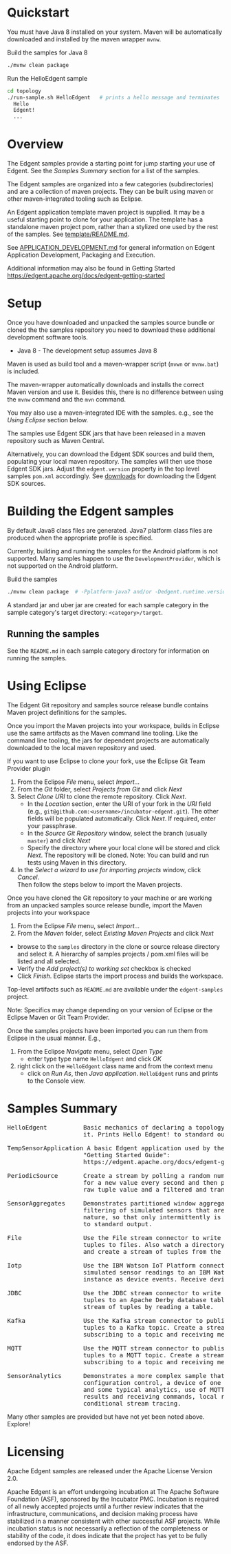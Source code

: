 <!--
  Licensed to the Apache Software Foundation (ASF) under one or more
  contributor license agreements.  See the NOTICE file distributed with
  this work for additional information regarding copyright ownership.
  The ASF licenses this file to You under the Apache License, Version 2.0
  (the "License"); you may not use this file except in compliance with
  the License.  You may obtain a copy of the License at

      http://www.apache.org/licenses/LICENSE-2.0

  Unless required by applicable law or agreed to in writing, software
  distributed under the License is distributed on an "AS IS" BASIS,
  WITHOUT WARRANTIES OR CONDITIONS OF ANY KIND, either express or implied.
  See the License for the specific language governing permissions and
  limitations under the License.
-->

# Quickstart

You must have Java 8 installed on your system. Maven will be automatically
downloaded and installed by the maven wrapper `mvnw`.

Build the samples for Java 8
```sh
./mvnw clean package
```

Run the HelloEdgent sample
```sh
cd topology
./run-sample.sh HelloEdgent   # prints a hello message and terminates
  Hello
  Edgent!
  ...
```

# Overview

The Edgent samples provide a starting point for jump starting your
use of Edgent.  See the _Samples Summary_ section for a list of the samples.

The Edgent samples are organized into a few categories (subdirectories)
and are a collection of maven projects.  They can be built using maven
or other maven-integrated tooling such as Eclipse.

An Edgent application template maven project is supplied.
It may be a useful starting point to clone for your application.
The template has a standalone maven project pom, rather than a 
stylized one used by the rest of the samples. 
See [template/README.md](template/README.md).

See [APPLICATION_DEVELOPMENT.md](APPLICATION_DEVELOPMENT.md) for general
information on Edgent Application Development, Packaging and Execution.

Additional information may also be found in
Getting Started https://edgent.apache.org/docs/edgent-getting-started


# Setup

Once you have downloaded and unpacked the samples source bundle 
or cloned the the samples repository you need to download
these additional development software tools.

* Java 8 - The development setup assumes Java 8

Maven is used as build tool and a maven-wrapper
script (`mvwn` or `mvnw.bat`) is included.

The maven-wrapper automatically downloads and installs the
correct Maven version and use it. Besides this, there is no
difference between using the `mvnw` command and the `mvn` command. 

You may also use a maven-integrated IDE with the samples.
e.g., see the _Using Eclipse_ section below.

The samples use Edgent SDK jars that have been released
in a maven repository such as Maven Central.

Alternatively, you can download the Edgent SDK sources and build them,
populating your local maven repository.  The samples
will then use those Edgent SDK jars.  Adjust the `edgent.version` 
property in the top level samples `pom.xml` accordingly.
See [downloads](https://edgent.apache.org/docs/downloads) 
for downloading the Edgent SDK sources.

# Building the Edgent samples

By default Java8 class files are generated.
Java7 platform class files are produced when the appropriate
profile is specified.

Currently, building and running the samples for the Android platform
is not supported.  Many samples happen to use the `DevelopmentProvider`,
which is not supported on the Android platform.

Build the samples
```sh
./mvnw clean package  # -Pplatform-java7 and/or -Dedgent.runtime.version=<the-version> as needed
```

A standard jar and uber jar are created for each sample category
in the sample category's target directory: `<category>/target`.


## Running the samples

See the `README.md` in each sample category directory for information
on running the samples.


# Using Eclipse

The Edgent Git repository and samples source release bundle contains 
Maven project definitions for the samples.

Once you import the Maven projects into your workspace, builds
in Eclipse use the same artifacts as the Maven command line tooling. 
Like the command line tooling, the jars for dependent projects
are automatically downloaded to the local maven repository
and used.

If you want to use Eclipse to clone your fork, use the 
Eclipse Git Team Provider plugin

1. From the Eclipse *File* menu, select *Import...*
2. From the *Git* folder, select *Projects from Git* and click *Next*
3. Select *Clone URI* to clone the remote repository. Click *Next*.
    + In the *Location* section, enter the URI of your fork in the *URI* field
      (e.g., `git@github.com:<username>/incubator-edgent.git`). 
      The other fields will be populated automatically. 
      Click *Next*. If required, enter your passphrase.
    + In the *Source Git Repository* window, select the branch 
      (usually `master`) and click *Next*
    + Specify the directory where your local clone will be stored 
      and click *Next*. The repository will be cloned. 
      Note: You can build and run tests using Maven in this directory.
4. In the *Select a wizard to use for importing projects* window, click *Cancel*.  
   Then follow the steps below to import the Maven projects.


Once you have cloned the Git repository to your machine or are working 
from an unpacked samples source release bundle, import the Maven projects
into your workspace

1. From the Eclipse *File* menu, select *Import...*
2. From the *Maven* folder, select *Existing Maven Projects* and click *Next*
  + browse to the `samples` directory in the clone or source release directory
    and select it.  A hierarchy of samples projects / pom.xml files will be
    listed and all selected. 
  + Verify the *Add project(s) to working set* checkbox is checked
  + Click *Finish*.  Eclipse starts the import process and builds the workspace.

Top-level artifacts such as `README.md` are available under the 
`edgent-samples` project.

Note: Specifics may change depending on your version of Eclipse or the 
Eclipse Maven or Git Team Provider.

Once the samples projects have been imported you can run them from
Eclipse in the usual manner. E.g.,

1. From the Eclipse *Navigate* menu, select *Open Type*
   + enter type type name `HelloEdgent` and click *OK*
2. right click on the `HelloEdgent` class name and from the context menu
   + click on *Run As*, then *Java application*.
   `HelloEdgent` runs and prints to the Console view.


# Samples Summary

<pre>
HelloEdgent          Basic mechanics of declaring a topology and executing
                     it. Prints Hello Edgent! to standard output.
        
TempSensorApplication A basic Edgent application used by the Edgent
                     "Getting Started Guide":
                     https://edgent.apache.org/docs/edgent-getting-started.html
                     
PeriodicSource       Create a stream by polling a random number generator
                     for a new value every second and then prints out the
                     raw tuple value and a filtered and transformed stream.
                          
SensorAggregates     Demonstrates partitioned window aggregation and 
                     filtering of simulated sensors that are bursty in
                     nature, so that only intermittently is the data output
                     to standard output.
                         
File                 Use the File stream connector to write a stream of
                     tuples to files. Also watch a directory for new files
                     and create a stream of tuples from the file contents.
                         
Iotp                 Use the IBM Watson IoT Platform connector to send
                     simulated sensor readings to an IBM Watson IoT Platform
                     instance as device events. Receive device commands.
                         
JDBC                 Use the JDBC stream connector to write a stream of
                     tuples to an Apache Derby database table. Create a
                     stream of tuples by reading a table.
                         
Kafka                Use the Kafka stream connector to publish a stream of
                     tuples to a Kafka topic. Create a stream of tuples by
                     subscribing to a topic and receiving messages from it.
                         
MQTT                 Use the MQTT stream connector to publish a stream of
                     tuples to a MQTT topic. Create a stream of tuples by
                     subscribing to a topic and receiving messages from it.
                         
SensorAnalytics      Demonstrates a more complex sample that includes 
                     configuration control, a device of one or more sensors
                     and some typical analytics, use of MQTT for publishing
                     results and receiving commands, local results logging,
                     conditional stream tracing.
</pre>

Many other samples are provided but have not yet been noted above. Explore!

# Licensing

Apache Edgent samples are released under the Apache License Version 2.0.

Apache Edgent is an effort undergoing incubation at The Apache Software Foundation (ASF),
sponsored by the Incubator PMC. Incubation is required of all newly accepted
projects until a further review indicates that the infrastructure, communications,
and decision making process have stabilized in a manner consistent with other
successful ASF projects. While incubation status is not necessarily a reflection
of the completeness or stability of the code, it does indicate that the project
has yet to be fully endorsed by the ASF.
